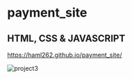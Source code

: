 # payment_site

## HTML, CSS & JAVASCRIPT

https://haml262.github.io/payment_site/

![project3](https://github.com/haml262/payment_site/assets/137370501/d011f0fe-fa39-483d-bf52-15f192936922)

